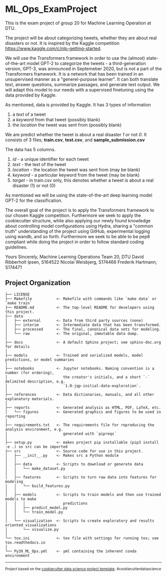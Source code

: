 ML_Ops_ExamProject
==============================

This is the exam project of group 20 for Machine Learning Operation at DTU.

The project will be about categorizing tweets, whether they are about real disasters or not.
It is inspired by the Kaggle competition https://www.kaggle.com/c/nlp-getting-started.

We will use the Transformers framework in order to use the (almost) state-of-the-art model GPT-2 to categorize the tweets - a third-generation version, GPT-3, was announced in Septemeber 2020, but is not a part of the Transformers framework. It is a network that has been trained in an unsupervised manner as a "generel-purpose learner". It can both translate text, answer questions, summarize passages, and generate text output. We will adapt this model to our needs with a supervised finetuning using the data provided by Kaggle.

As mentioned, data is provided by Kaggle. It has 3 types of information

1) a *text* of a tweet
2) a *keyword* from that tweet (possibly blank)
3) the *location* the tweet was sent from (possibly blank)

We are predict whether the tweet is about a real disaster *1* or not *0*.
It consists of 3 files; **train.csv**, **test.csv**, and **sample_submission.csv**

The data has 5 columns.
1) *id* - a unique identifier for each tweet
2) *text* - the text of the tweet
3) *location* - the location the tweet was sent from (may be blank)
4) *keyword* - a particular keyword from the tweet (may be blank)
5) *target* - in train.csv only, this denotes whether a tweet is about a real disaster (1) or not (0)

As mentioned we will be using the state-of-the-art deep learning model GPT-2 for the classification.

The overall goal of the project is to apply the Transformers framework to our chosen
Kaggle competition. Furthermore we seek to apply the cookiecutter structure, while also applying our newly found knowledge about controlling model configurations using Hydra, sharing a "common truth" understanding of the project using GitHub, experimental logging using wandb, and so forth.
Furthermore we seek to be able to be pep8 compliant while doing the project in order to follow standard coding guidelines.

Yours Sincerely,
Machine Learning Operations Team 20, DTU
David Ribberholt Ipsen, S164522
Nicolai Weisbjerg, S174466
Frederik Hartmann, S174471



Project Organization
------------

    ├── LICENSE
    ├── Makefile           <- Makefile with commands like `make data` or `make train`
    ├── README.md          <- The top-level README for developers using this project.
    ├── data
    │   ├── external       <- Data from third party sources (none)
    │   ├── interim        <- Intermediate data that has been transformed.
    │   ├── processed      <- The final, canonical data sets for modeling.
    │   └── raw            <- The original, immutable data dump.
    │
    ├── docs               <- A default Sphinx project; see sphinx-doc.org for details
    │
    ├── models             <- Trained and serialized models, model predictions, or model summaries
    │
    ├── notebooks          <- Jupyter notebooks. Naming convention is a number (for ordering),
    │                         the creator's initials, and a short `-` delimited description, e.g.
    │                         `1.0-jqp-initial-data-exploration`.
    │
    ├── references         <- Data dictionaries, manuals, and all other explanatory materials.
    │
    ├── reports            <- Generated analysis as HTML, PDF, LaTeX, etc.
    │   └── figures        <- Generated graphics and figures to be used in reporting
    │
    ├── requirements.txt   <- The requirements file for reproducing the analysis environment, e.g.
    │                         generated with `pipreqs`
    │
    ├── setup.py           <- makes project pip installable (pip3 install -e .) so src can be imported
    ├── src                <- Source code for use in this project.
    │   ├── __init__.py    <- Makes src a Python module
    │   │
    │   ├── data           <- Scripts to download or generate data
    │   │   └── make_dataset.py
    │   │
    │   ├── features       <- Scripts to turn raw data into features for modeling
    │   │   └── build_features.py
    │   │
    │   ├── models         <- Scripts to train models and then use trained models to make
    │   │   │                 predictions
    │   │   ├── predict_model.py
    │   │   └── train_model.py
    │   │
    │   └── visualization  <- Scripts to create exploratory and results oriented visualizations
    │       └── visualize.py
    │
    └── tox.ini            <- tox file with settings for running tox; see tox.readthedocs.io
    │
    └── Py39_ML_Ops.yml    <- yml containing the inherent conda environment


--------

<p><small>Project based on the <a target="_blank" href="https://drivendata.github.io/cookiecutter-data-science/">cookiecutter data science project template</a>. #cookiecutterdatascience</small></p>
